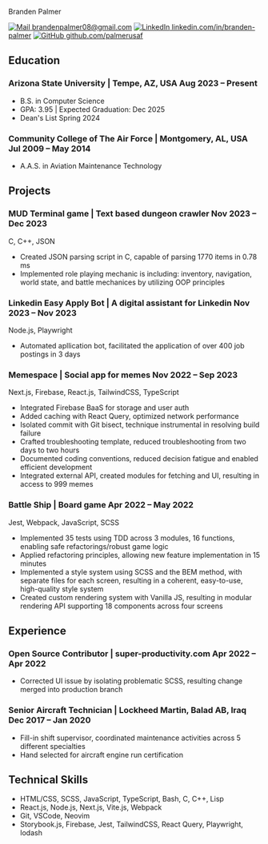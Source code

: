 <link rel="stylesheet" type="text/css" href="resume.css">

<span class="name">Branden Palmer</span>

<span class="info"> [![Mail](https://simpleicons.org/icons/minutemailer.svg) brandenpalmer08@gmail.com](mailto:brandenpalmer08@gmail.com)
[![LinkedIn](https://simpleicons.org/icons/linkedin.svg) linkedin.com/in/branden-palmer](https://linkedin.com/in/branden-palmer)
[![GitHub](https://simpleicons.org/icons/github.svg) github.com/palmerusaf](https://github.com/palmerusaf) </span>

## Education

### Arizona State University | <location> Tempe, AZ, USA </location> <time> Aug 2023 – Present </time>

- B.S. in Computer Science
- GPA: 3.95 | Expected Graduation: Dec 2025
- Dean's List Spring 2024

### Community College of The Air Force | <location> Montgomery, AL, USA </location> <time> Jul 2009 – May 2014 </time>

- A.A.S. in Aviation Maintenance Technology

## Projects

### MUD Terminal game | <desc>Text based dungeon crawler</desc> <time>Nov 2023 – Dec 2023 </time>

<skills>C, C++, JSON</skills>

- Created JSON parsing script in C, capable of parsing 1770 items in 0.78 ms
- Implemented role playing mechanic is including: inventory, navigation, world state, and battle mechanices by
  utilizing OOP principles

### Linkedin Easy Apply Bot | <desc>A digital assistant for Linkedin</desc> <time>Nov 2023 – Nov 2023</time>

<skills>Node.js, Playwright</skills>

- Automated apllication bot, facilitated the application of over 400 job postings in 3 days

### Memespace | <desc>Social app for memes</desc> <time>Nov 2022 – Sep 2023 </time>

<skills> Next.js, Firebase, React.js, TailwindCSS, TypeScript </skills>

- Integrated Firebase BaaS for storage and user auth
- Added caching with React Query, optimized network performance
- Isolated commit with Git bisect, technique instrumental in resolving build failure
- Crafted troubleshooting template, reduced troubleshooting from two days to two hours
- Documented coding conventions, reduced decision fatigue and enabled efficient development
- Integrated external API, created modules for fetching and UI, resulting in access to 999 memes

### Battle Ship | <desc>Board game</desc> <time>Apr 2022 – May 2022 </time>

<skills>Jest, Webpack, JavaScript, SCSS</skills>

- Implemented 35 tests using TDD across 3 modules, 16 functions, enabling safe refactorings/robust game logic
- Applied refactoring principles, allowing new feature implementation in 15 minutes
- Implemented a style system using SCSS and the BEM method, with separate files for each screen, resulting in a coherent, easy-to-use, high-quality style system
- Created custom rendering system with Vanilla JS, resulting in modular rendering API supporting 18 components across four screens

## Experience

### Open Source Contributor | <location>super-productivity.com</location> <time>Apr 2022 – Apr 2022</time>

- Corrected UI issue by isolating problematic SCSS, resulting change merged into production branch

### Senior Aircraft Technician | <location>Lockheed Martin, Balad AB, Iraq</location> <time>Dec 2017 – Jan 2020</time>

- Fill-in shift supervisor, coordinated maintenance activities across 5 different specialties
- Hand selected for aircraft engine run certification

## Technical Skills

- HTML/CSS, SCSS, JavaScript, TypeScript, Bash, C, C++, Lisp
- React.js, Node.js, Next.js, Vite.js, Webpack
- Git, VSCode, Neovim
- Storybook.js, Firebase, Jest, TailwindCSS, React Query, Playwright, lodash
